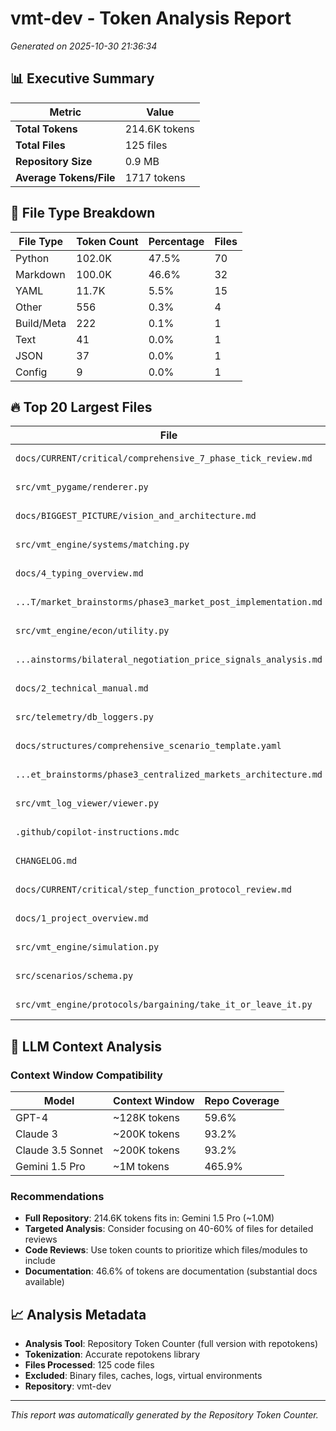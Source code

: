 # vmt-dev - Token Analysis Report

*Generated on 2025-10-30 21:36:34*

## 📊 Executive Summary

| Metric | Value |
|--------|--------|
| **Total Tokens** | 214.6K tokens |
| **Total Files** | 125 files |
| **Repository Size** | 0.9 MB |
| **Average Tokens/File** | 1717 tokens |

## 📄 File Type Breakdown

| File Type | Token Count | Percentage | Files |
|-----------|-------------|------------|-------|
| Python | 102.0K | 47.5% | 70 |
| Markdown | 100.0K | 46.6% | 32 |
| YAML | 11.7K | 5.5% | 15 |
| Other | 556 | 0.3% | 4 |
| Build/Meta | 222 | 0.1% | 1 |
| Text | 41 | 0.0% | 1 |
| JSON | 37 | 0.0% | 1 |
| Config | 9 | 0.0% | 1 |

## 🔥 Top 20 Largest Files

| File | Tokens | Size |
|------|--------|------|
| `docs/CURRENT/critical/comprehensive_7_phase_tick_review.md` | 17.9K | 0.1 MB |
| `src/vmt_pygame/renderer.py` | 10.0K | 0.0 MB |
| `docs/BIGGEST_PICTURE/vision_and_architecture.md` | 7.2K | 0.0 MB |
| `src/vmt_engine/systems/matching.py` | 7.2K | 0.0 MB |
| `docs/4_typing_overview.md` | 6.8K | 0.0 MB |
| `...T/market_brainstorms/phase3_market_post_implementation.md` | 6.7K | 0.0 MB |
| `src/vmt_engine/econ/utility.py` | 5.3K | 0.0 MB |
| `...ainstorms/bilateral_negotiation_price_signals_analysis.md` | 5.2K | 0.0 MB |
| `docs/2_technical_manual.md` | 4.9K | 0.0 MB |
| `src/telemetry/db_loggers.py` | 4.8K | 0.0 MB |
| `docs/structures/comprehensive_scenario_template.yaml` | 4.4K | 0.0 MB |
| `...et_brainstorms/phase3_centralized_markets_architecture.md` | 4.2K | 0.0 MB |
| `src/vmt_log_viewer/viewer.py` | 4.1K | 0.0 MB |
| `.github/copilot-instructions.mdc` | 4.1K | 0.0 MB |
| `CHANGELOG.md` | 3.9K | 0.0 MB |
| `docs/CURRENT/critical/step_function_protocol_review.md` | 3.9K | 0.0 MB |
| `docs/1_project_overview.md` | 3.9K | 0.0 MB |
| `src/vmt_engine/simulation.py` | 3.5K | 0.0 MB |
| `src/scenarios/schema.py` | 3.4K | 0.0 MB |
| `src/vmt_engine/protocols/bargaining/take_it_or_leave_it.py` | 3.0K | 0.0 MB |


## 🤖 LLM Context Analysis

### Context Window Compatibility

| Model | Context Window | Repo Coverage |
|-------|---------------|---------------|
| GPT-4 | ~128K tokens | 59.6% |
| Claude 3 | ~200K tokens | 93.2% |
| Claude 3.5 Sonnet | ~200K tokens | 93.2% |
| Gemini 1.5 Pro | ~1M tokens | 465.9% |

### Recommendations

- **Full Repository**: 214.6K tokens fits in: Gemini 1.5 Pro (~1.0M)
- **Targeted Analysis**: Consider focusing on 40-60% of files for detailed reviews
- **Code Reviews**: Use token counts to prioritize which files/modules to include
- **Documentation**: 46.6% of tokens are documentation (substantial docs available)


## 📈 Analysis Metadata

- **Analysis Tool**: Repository Token Counter (full version with repotokens)
- **Tokenization**: Accurate repotokens library
- **Files Processed**: 125 code files
- **Excluded**: Binary files, caches, logs, virtual environments
- **Repository**: vmt-dev

---

*This report was automatically generated by the Repository Token Counter.*
